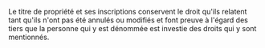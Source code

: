   
 Le titre de propriété et ses inscriptions conservent le droit qu'ils relatent tant qu'ils n'ont pas été annulés ou modifiés et font preuve à l'égard des tiers que la personne qui y est dénommée est investie des droits qui y sont mentionnés.  

  
